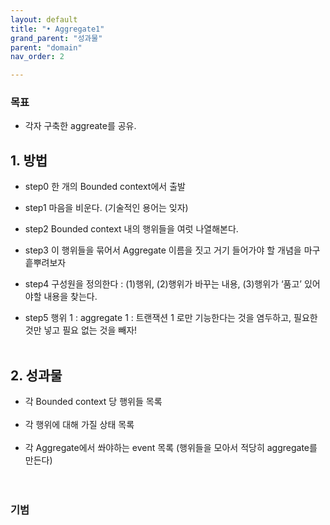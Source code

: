 ```yaml
---
layout: default
title: "• Aggregate1"
grand_parent: "성과물"
parent: "domain"
nav_order: 2

---
```


### **목표**

* 각자 구축한 aggreate를 공유.

## 1. 방법
* step0 한 개의 Bounded context에서 출발

* step1 마음을 비운다. (기술적인 용어는 잊자)

* step2 Bounded context 내의 행위들을 여럿 나열해본다.

* step3 이 행위들을 묶어서 Aggregate 이름을 짓고 거기 들어가야 할 개념을 마구 흩뿌려보자

* step4 구성원을 정의한다 : (1)행위, (2)행위가 바꾸는 내용, (3)행위가 ‘품고’ 있어야할 내용을 찾는다.

* step5 행위 1 : aggregate 1 : 트랜잭션 1 로만 기능한다는 것을 염두하고, 필요한 것만 넣고 필요 없는 것을 빼자!
<br><br>
## 2. 성과물
* 각 Bounded context 당 행위들 목록
<br><br>
* 각 행위에 대해 가질 상태 목록
<br><br>
* 각 Aggregate에서 쏴야하는 event 목록 (행위들을 모아서 적당히 aggregate를 만든다)
<br><br><br>

### **기범**
